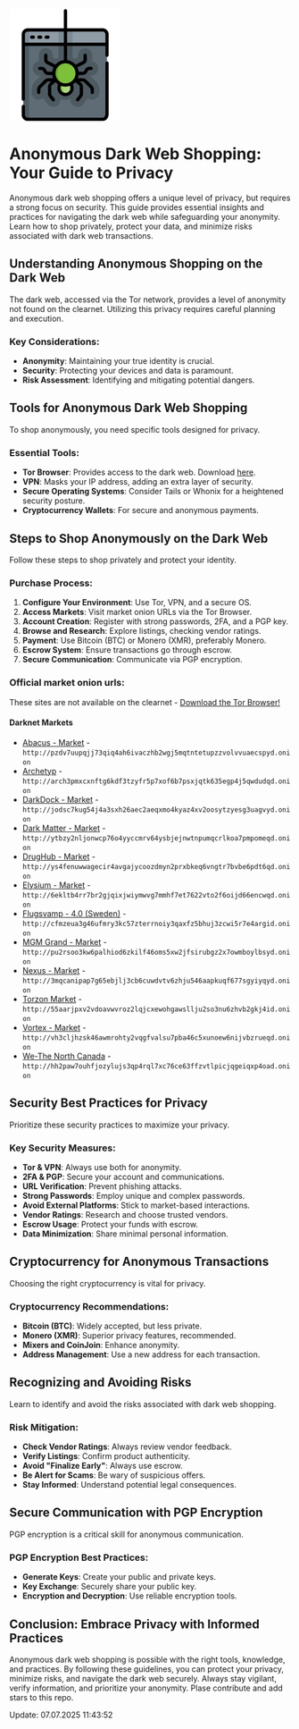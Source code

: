 <img src="/packages/flow.webp" width="200">

# Anonymous Dark Web Shopping: Your Guide to Privacy

Anonymous dark web shopping offers a unique level of privacy, but requires a strong focus on security. This guide provides essential insights and practices for navigating the dark web while safeguarding your anonymity. Learn how to shop privately, protect your data, and minimize risks associated with dark web transactions.

## Understanding Anonymous Shopping on the Dark Web

The dark web, accessed via the Tor network, provides a level of anonymity not found on the clearnet. Utilizing this privacy requires careful planning and execution.

### Key Considerations:
- **Anonymity**: Maintaining your true identity is crucial.
- **Security**: Protecting your devices and data is paramount.
- **Risk Assessment**: Identifying and mitigating potential dangers.

## Tools for Anonymous Dark Web Shopping

To shop anonymously, you need specific tools designed for privacy.

### Essential Tools:
- **Tor Browser**: Provides access to the dark web. Download [here](https://www.torproject.org/download/).
- **VPN**: Masks your IP address, adding an extra layer of security.
- **Secure Operating Systems**: Consider Tails or Whonix for a heightened security posture.
- **Cryptocurrency Wallets**: For secure and anonymous payments.

## Steps to Shop Anonymously on the Dark Web

Follow these steps to shop privately and protect your identity.

### Purchase Process:
1.  **Configure Your Environment**: Use Tor, VPN, and a secure OS.
2.  **Access Markets**: Visit market onion URLs via the Tor Browser.
3.  **Account Creation**: Register with strong passwords, 2FA, and a PGP key.
4.  **Browse and Research**: Explore listings, checking vendor ratings.
5.  **Payment**: Use Bitcoin (BTC) or Monero (XMR), preferably Monero.
6.  **Escrow System**: Ensure transactions go through escrow.
7.  **Secure Communication**: Communicate via PGP encryption.

### Official market onion urls:
These sites are not available on the clearnet - [Download the Tor Browser!](https://www.torproject.org/download/) 

#### Darknet Markets

*   [Abacus - Market](http://pzdv7uupqjj73qiq4ah6ivaczhb2wgj5mqtntetupzzvolvvuaecspyd.onion) - `http://pzdv7uupqjj73qiq4ah6ivaczhb2wgj5mqtntetupzzvolvvuaecspyd.onion`
*   [Archetyp](@archetyp) - `http://arch3pmxcxnftg6kdf3tzyfr5p7xof6b7psxjqtk635egp4j5qwdudqd.onion`
*   [DarkDock - Market](http://jodsc7kug54j4a3sxh26aec2aeqxmo4kyaz4xv2oosytzyesg3uagvyd.onion) - `http://jodsc7kug54j4a3sxh26aec2aeqxmo4kyaz4xv2oosytzyesg3uagvyd.onion`
*   [Dark Matter - Market](http://ytbzy2nljonwcp76o4yyccmrv64ysbjejnwtnpumqcrlkoa7pmpomeqd.onion) - `http://ytbzy2nljonwcp76o4yyccmrv64ysbjejnwtnpumqcrlkoa7pmpomeqd.onion`
*   [DrugHub - Market](http://ys4fenuwwagecir4avgajycoozdmyn2prxbkeq6vngtr7bvbe6pdt6qd.onion) - `http://ys4fenuwwagecir4avgajycoozdmyn2prxbkeq6vngtr7bvbe6pdt6qd.onion`
*   [Elysium - Market](http://6ekltb4rr7br2gjqixjwiymwvg7mmhf7et7622vto2f6oijd66encwqd.onion) - `http://6ekltb4rr7br2gjqixjwiymwvg7mmhf7et7622vto2f6oijd66encwqd.onion`
*   [Flugsvamp - 4.0 (Sweden)](http://cfmzeua3g46ufmry3kc57zterrnoiy3qaxfz5bhuj3zcwi5r7e4argid.onion) - `http://cfmzeua3g46ufmry3kc57zterrnoiy3qaxfz5bhuj3zcwi5r7e4argid.onion`
*   [MGM Grand - Market](http://pu2rsoo3kw6palhiod6zkilf46oms5xw2jfsirubgz2x7owmboylbsyd.onion) - `http://pu2rsoo3kw6palhiod6zkilf46oms5xw2jfsirubgz2x7owmboylbsyd.onion`
*   [Nexus - Market](http://3mqcanipap7g65ebjlj3cb6cuwdvtv6zhju546aapkuqf677sgyiyqyd.onion) - `http://3mqcanipap7g65ebjlj3cb6cuwdvtv6zhju546aapkuqf677sgyiyqyd.onion`
*   [Torzon Market](http://55aarjpxv2vdoavwvroz2lqjcxewohgawsllju2so3nu6zhvb2gkj4id.onion) - `http://55aarjpxv2vdoavwvroz2lqjcxewohgawsllju2so3nu6zhvb2gkj4id.onion`
*   [Vortex - Market](http://vh3cljhzsk46awmrohty2vqgfvalsu7pba46c5xunoew6nijvbzrueqd.onion) - `http://vh3cljhzsk46awmrohty2vqgfvalsu7pba46c5xunoew6nijvbzrueqd.onion`
*   [We-The North Canada](http://hh2paw7ouhfjozylujs3qp4rql7xc76ce63ffzvtlpicjqgeiqxp4oad.onion) - `http://hh2paw7ouhfjozylujs3qp4rql7xc76ce63ffzvtlpicjqgeiqxp4oad.onion`

## Security Best Practices for Privacy

Prioritize these security practices to maximize your privacy.

### Key Security Measures:
-   **Tor & VPN**: Always use both for anonymity.
-   **2FA & PGP**: Secure your account and communications.
-   **URL Verification**: Prevent phishing attacks.
-   **Strong Passwords**: Employ unique and complex passwords.
-   **Avoid External Platforms**: Stick to market-based interactions.
-   **Vendor Ratings**: Research and choose trusted vendors.
-   **Escrow Usage**: Protect your funds with escrow.
-   **Data Minimization**: Share minimal personal information.

## Cryptocurrency for Anonymous Transactions

Choosing the right cryptocurrency is vital for privacy.

### Cryptocurrency Recommendations:
-   **Bitcoin (BTC)**: Widely accepted, but less private.
-   **Monero (XMR)**: Superior privacy features, recommended.
-   **Mixers and CoinJoin**: Enhance anonymity.
-   **Address Management**: Use a new address for each transaction.

## Recognizing and Avoiding Risks

Learn to identify and avoid the risks associated with dark web shopping.

### Risk Mitigation:
-   **Check Vendor Ratings**: Always review vendor feedback.
-   **Verify Listings**: Confirm product authenticity.
-   **Avoid "Finalize Early"**: Always use escrow.
-   **Be Alert for Scams**: Be wary of suspicious offers.
-   **Stay Informed**: Understand potential legal consequences.

## Secure Communication with PGP Encryption

PGP encryption is a critical skill for anonymous communication.

### PGP Encryption Best Practices:
-   **Generate Keys**: Create your public and private keys.
-   **Key Exchange**: Securely share your public key.
-   **Encryption and Decryption**: Use reliable encryption tools.

## Conclusion: Embrace Privacy with Informed Practices

Anonymous dark web shopping is possible with the right tools, knowledge, and practices. By following these guidelines, you can protect your privacy, minimize risks, and navigate the dark web securely. Always stay vigilant, verify information, and prioritize your anonymity.
Plase contribute and add stars to this repo.



Update:  07.07.2025 11:43:52